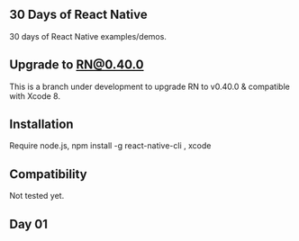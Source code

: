 ## 30 Days of React Native
30 days of React Native examples/demos.
## Upgrade to RN@0.40.0
This is a branch under development to upgrade RN to v0.40.0 & compatible with Xcode 8.
## Installation
Require node.js, npm install -g react-native-cli , xcode
## Compatibility
Not tested yet.
## Day 01
